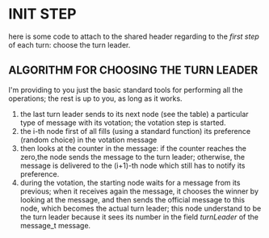 # INIT STEP
here is some code to attach to the shared header regarding to the *first step* of each turn: choose the turn leader. 

## ALGORITHM FOR CHOOSING THE TURN LEADER
I'm providing to you just the basic standard tools for performing all the operations; the rest is up to you, as long as it works.
1.  the last turn leader sends to its next node (see the table) a particular type of message with its votation; the votation step is started.
2.  the i-th node first of all fills (using a standard function) its preference (random choice) in the votation message
3.  then looks at the counter in the message: if the counter reaches the zero,the node sends the message to the turn leader; otherwise, the message is delivered to the (i+1)-th node which still has to notify its preference.
4.  during the votation, the starting node waits for a message from its previous; when it receives again the message, it chooses the winner by looking at the message, and then sends the official message to this node, which becomes the actual turn leader; this node understand to be the turn leader because it sees its number in the field *turnLeader* of the message_t message.
